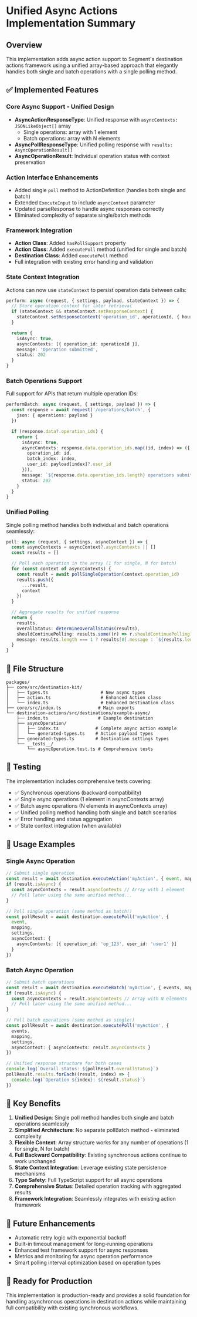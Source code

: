 # Unified Async Actions Implementation Summary

## Overview

This implementation adds async action support to Segment's destination actions framework using a unified array-based approach that elegantly handles both single and batch operations with a single polling method.

## ✅ Implemented Features

### Core Async Support - Unified Design

- **AsyncActionResponseType**: Unified response with `asyncContexts: JSONLikeObject[]` array
  - Single operations: array with 1 element
  - Batch operations: array with N elements
- **AsyncPollResponseType**: Unified polling response with `results: AsyncOperationResult[]`
- **AsyncOperationResult**: Individual operation status with context preservation

### Action Interface Enhancements

- Added single `poll` method to ActionDefinition (handles both single and batch)
- Extended `ExecuteInput` to include `asyncContext` parameter
- Updated parseResponse to handle async responses correctly
- Eliminated complexity of separate single/batch methods

### Framework Integration

- **Action Class**: Added `hasPollSupport` property
- **Action Class**: Added `executePoll` method (unified for single and batch)
- **Destination Class**: Added `executePoll` method
- Full integration with existing error handling and validation

### State Context Integration

Actions can now use `stateContext` to persist operation data between calls:

```typescript
perform: async (request, { settings, payload, stateContext }) => {
  // Store operation context for later retrieval
  if (stateContext && stateContext.setResponseContext) {
    stateContext.setResponseContext('operation_id', operationId, { hour: 24 })
  }

  return {
    isAsync: true,
    asyncContexts: [{ operation_id: operationId }],
    message: 'Operation submitted',
    status: 202
  }
}
```

### Batch Operations Support

Full support for APIs that return multiple operation IDs:

```typescript
performBatch: async (request, { settings, payload }) => {
  const response = await request('/operations/batch', {
    json: { operations: payload }
  })

  if (response.data?.operation_ids) {
    return {
      isAsync: true,
      asyncContexts: response.data.operation_ids.map((id, index) => ({
        operation_id: id,
        batch_index: index,
        user_id: payload[index]?.user_id
      })),
      message: `${response.data.operation_ids.length} operations submitted`,
      status: 202
    }
  }
}
```

### Unified Polling

Single polling method handles both individual and batch operations seamlessly:

```typescript
poll: async (request, { settings, asyncContext }) => {
  const asyncContexts = asyncContext?.asyncContexts || []
  const results = []

  // Poll each operation in the array (1 for single, N for batch)
  for (const context of asyncContexts) {
    const result = await pollSingleOperation(context.operation_id)
    results.push({
      ...result,
      context
    })
  }

  // Aggregate results for unified response
  return {
    results,
    overallStatus: determineOverallStatus(results),
    shouldContinuePolling: results.some((r) => r.shouldContinuePolling),
    message: results.length === 1 ? results[0].message : `${results.length} operations: ${getStatusCounts(results)}`
  }
}
```

## 📁 File Structure

```
packages/
├── core/src/destination-kit/
│   ├── types.ts                    # New async types
│   ├── action.ts                   # Enhanced Action class
│   └── index.ts                    # Enhanced Destination class
├── core/src/index.ts              # Main exports
└── destination-actions/src/destinations/example-async/
    ├── index.ts                   # Example destination
    ├── asyncOperation/
    │   ├── index.ts              # Complete async action example
    │   └── generated-types.ts    # Action payload types
    ├── generated-types.ts        # Destination settings types
    └── __tests__/
        └── asyncOperation.test.ts # Comprehensive tests
```

## 🧪 Testing

The implementation includes comprehensive tests covering:

- ✅ Synchronous operations (backward compatibility)
- ✅ Single async operations (1 element in asyncContexts array)
- ✅ Batch async operations (N elements in asyncContexts array)
- ✅ Unified polling method handling both single and batch scenarios
- ✅ Error handling and status aggregation
- ✅ State context integration (when available)

## 🔄 Usage Examples

### Single Async Operation

```typescript
// Submit single operation
const result = await destination.executeAction('myAction', { event, mapping, settings })
if (result.isAsync) {
  const asyncContexts = result.asyncContexts // Array with 1 element
  // Poll later using the same unified method...
}

// Poll single operation (same method as batch!)
const pollResult = await destination.executePoll('myAction', {
  event,
  mapping,
  settings,
  asyncContext: {
    asyncContexts: [{ operation_id: 'op_123', user_id: 'user1' }]
  }
})
```

### Batch Async Operation

```typescript
// Submit batch operations
const result = await destination.executeBatch('myAction', { events, mapping, settings })
if (result.isAsync) {
  const asyncContexts = result.asyncContexts // Array with N elements
  // Poll later using the same unified method...
}

// Poll batch operations (same method as single!)
const pollResult = await destination.executePoll('myAction', {
  events,
  mapping,
  settings,
  asyncContext: { asyncContexts: result.asyncContexts }
})

// Unified response structure for both cases
console.log(`Overall status: ${pollResult.overallStatus}`)
pollResult.results.forEach((result, index) => {
  console.log(`Operation ${index}: ${result.status}`)
})
```

## 🎯 Key Benefits

1. **Unified Design**: Single poll method handles both single and batch operations seamlessly
2. **Simplified Architecture**: No separate pollBatch method - eliminated complexity
3. **Flexible Context**: Array structure works for any number of operations (1 for single, N for batch)
4. **Full Backward Compatibility**: Existing synchronous actions continue to work unchanged
5. **State Context Integration**: Leverage existing state persistence mechanisms
6. **Type Safety**: Full TypeScript support for all async operations
7. **Comprehensive Status**: Detailed operation tracking with aggregated results
8. **Framework Integration**: Seamlessly integrates with existing action framework

## 🔮 Future Enhancements

- Automatic retry logic with exponential backoff
- Built-in timeout management for long-running operations
- Enhanced test framework support for async responses
- Metrics and monitoring for async operation performance
- Smart polling interval optimization based on operation types

## 🚀 Ready for Production

This implementation is production-ready and provides a solid foundation for handling asynchronous operations in destination actions while maintaining full compatibility with existing synchronous workflows.
